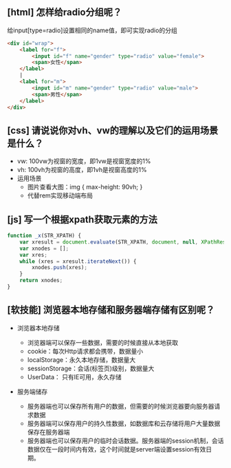 ## [html] 怎样给radio分组呢？

给input[type=radio]设置相同的name值，即可实现radio的分组
```html
<div id="wrap">
    <label for="f">
        <input id="f" name="gender" type="radio" value="female">
        <span>女性</span>
    </label>
    |
    <label for="m">
        <input id="m" name="gender" type="radio" value="male">
        <span>男性</span>
    </label>
</div>
```

## [css] 请说说你对vh、vw的理解以及它们的运用场景是什么？

* vw: 100vw为视窗的宽度，即1vw是视窗宽度的1%
* vh: 100vh为视窗的高度，即1vh是视窗高度的1%
* 运用场景
  * 图片查看大图：img { max-height: 90vh; }
  * 代替rem实现移动端布局

## [js] 写一个根据xpath获取元素的方法
```javascript
function _x(STR_XPATH) {
    var xresult = document.evaluate(STR_XPATH, document, null, XPathResult.ANY_TYPE, null);
    var xnodes = [];
    var xres;
    while (xres = xresult.iterateNext()) {
        xnodes.push(xres);
    }
    return xnodes;
}
```

## [软技能] 浏览器本地存储和服务器端存储有区别呢？

* 浏览器本地存储

  * 浏览器端可以保存一些数据，需要的时候直接从本地获取
  * cookie：每次Http请求都会携带，数据量小
  * localStorage：永久本地存储，数据量大
  * sessionStorage：会话(标签页)级别，数据量大
  * UserData： 只有IE可用，永久存储

* 服务端储存

  * 服务器端也可以保存所有用户的数据，但需要的时候浏览器要向服务器请求数据
  * 服务器端可以保存用户的持久性数据，如数据库和云存储将用户大量数据保存在服务器端
  * 服务器端也可以保存用户的临时会话数据。服务器端的session机制，会话数据仅在一段时间内有效，这个时间就是server端设置session有效日期。
